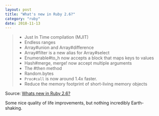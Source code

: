 ```yaml
---
layout: post
title: "What's new in Ruby 2.6?"
category: "ruby"
date: 2018-11-13
---
```


> - Just In Time compilation (MJIT)
> - Endless ranges
> - Array#union and Array#difference
> - Array#filter is a new alias for Array#select
> - Enumerable#to_h now accepts a block that maps keys to values
> - Hash#merge, merge! now accept multiple arguments
> - The #then method
> - Random.bytes
> - `Proc#call` is now around 1.4x faster.
> - Reduce the memory footprint of short-living memory objects

Source: [Whats new in Ruby 2.6?](https://medium.com/tailor-tech/whats-new-in-ruby-2-6-a4774f3631c1)

Some nice quality of life improvements, but nothing incredibly Earth-shaking.
